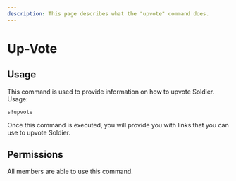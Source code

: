 ```yaml
---
description: This page describes what the "upvote" command does.
---
```


# Up-Vote

## Usage

This command is used to provide information on how to upvote Soldier.  
Usage:

```text
s!upvote
```

Once this command is executed, you will provide you with links that you can use to upvote Soldier.

## Permissions

All members are able to use this command.

